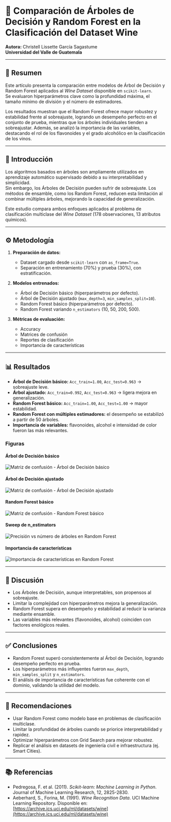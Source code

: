# 🌳 Comparación de Árboles de Decisión y Random Forest en la Clasificación del Dataset Wine

**Autora:** Christell Lissette García Sagastume  
**Universidad del Valle de Guatemala**

---

## 📑 Resumen
Este artículo presenta la comparación entre modelos de Árbol de Decisión y Random Forest aplicados al *Wine Dataset* disponible en `scikit-learn`.  
Se evaluaron hiperparámetros clave como la profundidad máxima, el tamaño mínimo de división y el número de estimadores.  

Los resultados muestran que el Random Forest ofrece mayor robustez y estabilidad frente al sobreajuste, logrando un desempeño perfecto en el conjunto de prueba, mientras que los árboles individuales tienden a sobreajustar. Además, se analizó la importancia de las variables, destacando el rol de los flavonoides y el grado alcohólico en la clasificación de los vinos.

---

## 🔎 Introducción
Los algoritmos basados en árboles son ampliamente utilizados en aprendizaje automático supervisado debido a su interpretabilidad y simplicidad.  
Sin embargo, los Árboles de Decisión pueden sufrir de sobreajuste. Los métodos de ensamble, como los Random Forest, reducen esta limitación al combinar múltiples árboles, mejorando la capacidad de generalización.

Este estudio compara ambos enfoques aplicados al problema de clasificación multiclase del *Wine Dataset* (178 observaciones, 13 atributos químicos).

---

## ⚙️ Metodología
1. **Preparación de datos:**  
   - Dataset cargado desde `scikit-learn` con `as_frame=True`.  
   - Separación en entrenamiento (70%) y prueba (30%), con estratificación.  

2. **Modelos entrenados:**  
   - Árbol de Decisión básico (hiperparámetros por defecto).  
   - Árbol de Decisión ajustado (`max_depth=3`, `min_samples_split=10`).  
   - Random Forest básico (hiperparámetros por defecto).  
   - Random Forest variando `n_estimators` (10, 50, 200, 500).  

3. **Métricas de evaluación:**  
   - Accuracy  
   - Matrices de confusión  
   - Reportes de clasificación  
   - Importancia de características  

---

## 📊 Resultados

- **Árbol de Decisión básico:** `Acc_train=1.00`, `Acc_test=0.963` → sobreajuste leve.  
- **Árbol ajustado:** `Acc_train=0.992`, `Acc_test=0.963` → ligera mejora en generalización.  
- **Random Forest básico:** `Acc_train=1.00`, `Acc_test=1.00` → mayor estabilidad.  
- **Random Forest con múltiples estimadores:** el desempeño se estabilizó a partir de 50 árboles.  
- **Importancia de variables:** flavonoides, alcohol e intensidad de color fueron las más relevantes.  

### Figuras

#### Árbol de Decisión básico
![Matriz de confusión - Árbol de Decisión básico](dt_base_confusion_matrix.png)

#### Árbol de Decisión ajustado
![Matriz de confusión - Árbol de Decisión ajustado](dt_tuned_confusion_matrix.png)

#### Random Forest básico
![Matriz de confusión - Random Forest básico](rf_base_confusion_matrix.png)

#### Sweep de n_estimators
![Precisión vs número de árboles en Random Forest](rf_n_estimators_sweep.png)

#### Importancia de características
![Importancia de características en Random Forest](rf_feature_importances.png)

---

## 💬 Discusión
- Los Árboles de Decisión, aunque interpretables, son propensos al sobreajuste.  
- Limitar la complejidad con hiperparámetros mejora la generalización.  
- Random Forest supera en desempeño y estabilidad al reducir la varianza mediante ensamble.  
- Las variables más relevantes (flavonoides, alcohol) coinciden con factores enológicos reales.

---

## ✅ Conclusiones
- Random Forest superó consistentemente al Árbol de Decisión, logrando desempeño perfecto en prueba.  
- Los hiperparámetros más influyentes fueron `max_depth`, `min_samples_split` y `n_estimators`.  
- El análisis de importancia de características fue coherente con el dominio, validando la utilidad del modelo.  

---

## 📌 Recomendaciones
- Usar Random Forest como modelo base en problemas de clasificación multiclase.  
- Limitar la profundidad de árboles cuando se priorice interpretabilidad y rapidez.  
- Optimizar hiperparámetros con Grid Search para mejorar robustez.  
- Replicar el análisis en datasets de ingeniería civil e infraestructura (ej. Smart Cities).  

---

## 📚 Referencias
- Pedregosa, F. et al. (2011). *Scikit-learn: Machine Learning in Python*. Journal of Machine Learning Research, 12, 2825-2830.  
- Aeberhard, S., Forina, M. (1991). *Wine Recognition Data*. UCI Machine Learning Repository. Disponible en: [https://archive.ics.uci.edu/ml/datasets/wine](https://archive.ics.uci.edu/ml/datasets/wine)  
